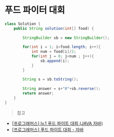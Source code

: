 # 푸드 파이터 대회

```Java
class Solution {
    public String solution(int[] food) {
        
        StringBuilder sb = new StringBuilder();
        
        for(int i = 1; i<food.length; i++){
            int num = food[i]/2;
            for(int j = 0; j<num ; j++){
                sb.append(i);
            }
        }
        
        String s = sb.toString();
        
        String answer = s+"0"+sb.reverse();
        return answer;
    }
}
```

>참고
- [[프로그래머스] lv.1 푸드 파이트 대회 (JAVA 자바)](https://dahlia15.tistory.com/90)
- [[프로그래머스] 푸드 파이트 대회 - 자바](https://velog.io/@yjj7819/%ED%94%84%EB%A1%9C%EA%B7%B8%EB%9E%98%EB%A8%B8%EC%8A%A4-%ED%91%B8%EB%93%9C-%ED%8C%8C%EC%9D%B4%ED%8A%B8-%EB%8C%80%ED%9A%8C-%EC%9E%90%EB%B0%94)